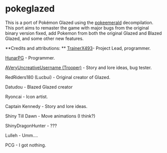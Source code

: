 # pokeglazed

This is a port of Pokémon Glazed using the [pokeemerald](https://github.com/pret/pokeemerald) decompilation. This port aims to remaster the game with major bugs from the original binary version fixed, add Pokemon from both the original Glazed and Blazed Glazed, and some other new features. 

**Credits and attributions: **
[TrainerX493](https://github.com/TrainerX493)- Project Lead, programmer. 

[HunarPG](https://github.com/HunarPG) - Programmer.

[AVeryUncreativeUsername (Trooper)](https://github.com/NCRTrooper) - Story and lore ideas, bug tester. 

RedRiders180 (Lucbui) - Original creator of Glazed.

Datudou - Blazed Glazed creator

Ryoncai - Icon artist. 

Captain Kennedy - Story and lore ideas. 

Shiny Till Dawn - Move animations (I think?) 

ShinyDragonHunter - ???

Lulleh - Umm....

PCG - I got nothing. 
